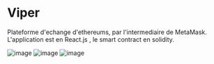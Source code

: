 # Viper


Plateforme d'echange d'ethereums, par l'intermediaire de MetaMask.
L'application est en React.js , le smart contract en solidity.

![image](https://user-images.githubusercontent.com/103506746/178729778-d2571a28-3d50-46bf-b7d2-4c5e2ecc592e.png)
![image](https://user-images.githubusercontent.com/103506746/178730708-c7934f65-b8af-4aa5-af69-f88696469cbf.png)
![image](https://user-images.githubusercontent.com/103506746/178730936-b561ed7f-050d-45c6-afb8-274fe7503c1c.png)
